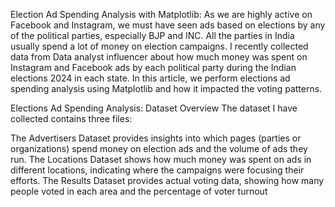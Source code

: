 Election Ad Spending Analysis with Matplotlib:
As we are highly active on Facebook and Instagram, we must have seen ads based on elections by any of the political parties, especially BJP and INC. All the parties in India usually spend a lot of money on election campaigns. I recently collected data from Data analyst influencer about how much money was spent on Instagram and Facebook ads by each political party during the Indian elections 2024 in each state. In this article, we perform elections ad spending analysis using Matplotlib and how it impacted the voting patterns.

Elections Ad Spending Analysis: Dataset Overview
The dataset I have collected contains three files:

The Advertisers Dataset provides insights into which pages (parties or organizations) spend money on election ads and the volume of ads they run.
The Locations Dataset shows how much money was spent on ads in different locations, indicating where the campaigns were focusing their efforts.
The Results Dataset provides actual voting data, showing how many people voted in each area and the percentage of voter turnout
